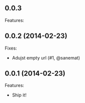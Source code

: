 ## 0.0.3
  Features:

## 0.0.2 (2014-02-23)
  Fixes:

  - Adujst empty url (#1, @sanemat)

## 0.0.1 (2014-02-23)
  Features:

  - Ship it!
